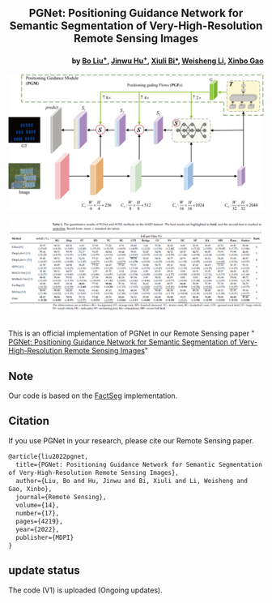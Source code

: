 <h2 align="center">PGNet: Positioning Guidance Network for Semantic Segmentation of Very-High-Resolution Remote Sensing Images</h2>
<h4 align="right">by <a href="https://faculty.cqupt.edu.cn/liubo1/zh_CN/index.htm">Bo Liu<sup>+</sup></a>, <a href="https://fhujinwu.github.io/">Jinwu Hu<sup>+</sup></a>, <a href="http://faculty.cqupt.edu.cn/bixiuli/zh_CN/index.htm">Xiuli Bi*</a>, <a href="https://faculty.cqupt.edu.cn/liws/zh_CN/index.htm">Weisheng Li</a>, <a href="https://see.xidian.edu.cn/faculty/xbgao/">Xinbo Gao</a></h4>

<div align="center">
  <img src="https://github.com/Fhujinwu/PGNet/blob/main/PGNet.png"><br><br>
</div>
<div align="center">
  <img src="https://github.com/Fhujinwu/PGNet/blob/main/experience.png"><br><br>
</div>

This is an official implementation of PGNet in our Remote Sensing paper "
<a href="https://www.mdpi.com/2072-4292/14/17/4219">
PGNet: Positioning Guidance Network for Semantic Segmentation of Very-High-Resolution Remote Sensing Images</a>"


## Note
Our code is based on the <a href="https://github.com/Junjue-Wang/FactSeg">
FactSeg</a> implementation.

## Citation
If you use PGNet in your research, please cite our Remote Sensing paper.
```text
@article{liu2022pgnet,
  title={PGNet: Positioning Guidance Network for Semantic Segmentation of Very-High-Resolution Remote Sensing Images},
  author={Liu, Bo and Hu, Jinwu and Bi, Xiuli and Li, Weisheng and Gao, Xinbo},
  journal={Remote Sensing},
  volume={14},
  number={17},
  pages={4219},
  year={2022},
  publisher={MDPI}
}
```
## update status
The code (V1) is uploaded (Ongoing updates).
